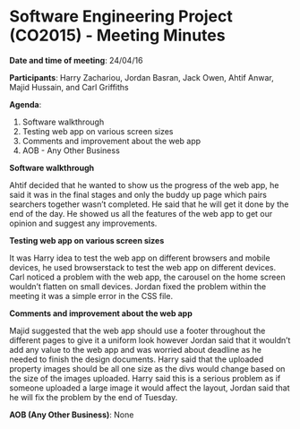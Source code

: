# Software Engineering Project (CO2015) - Meeting Minutes

**Date and time of meeting**: 24/04/16

**Participants**: Harry Zachariou, Jordan Basran, Jack Owen, Ahtif Anwar, Majid Hussain, and Carl Griffiths

**Agenda**:

1. Software walkthrough 
2. Testing web app on various screen sizes
3. Comments and improvement about the web app
4.	AOB - Any Other Business

**Software walkthrough**

Ahtif decided that he wanted to show us the progress of the web app, he said it was in the final stages and only the buddy up page which pairs searchers together wasn’t completed. He said that he will get it done by the end of the day. He showed us all the features of the web app to get our opinion and suggest any improvements. 

**Testing web app on various screen sizes**

It was Harry idea to test the web app on different browsers and mobile devices, he used browserstack to test the web app on different devices. Carl noticed a problem with the web app, the carousel on the home screen wouldn’t flatten on small devices. Jordan fixed the problem within the meeting it was a simple error in the CSS file.

**Comments and improvement about the web app**

Majid suggested that the web app should use a footer throughout the different pages to give it a uniform look however Jordan said that it wouldn’t add any value to the web app and was worried about deadline as he needed to finish the design documents. Harry said that the uploaded property images should be all one size as the divs would change based on the size of the images uploaded. Harry said this is a serious problem as if someone uploaded a large image it would affect the layout, Jordan said that he will fix the problem by the end of Tuesday. 

**AOB (Any Other Business)**: None
